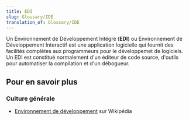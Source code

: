 ```yaml
---
title: EDI
slug: Glossary/IDE
translation_of: Glossary/IDE
---
```


Un Environnement de Développement Intégré (**EDI**) ou Environnement de Développement Interactif est une application logicielle qui fournit des facilités complètes aux programmeurs pour le développemet de logiciels. Un EDI est constitué normalement d'un éditeur de code source, d'outils pour automatiser la compilation et d'un débogueur.

## Pour en savoir plus

### Culture générale

- [Environnement de développement](https://fr.wikipedia.org/wiki/Environnement_de_développement) sur Wikipédia
